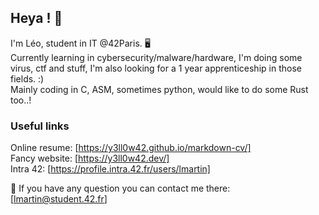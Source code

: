 ## Heya ! 👋

I'm Léo, student in IT @42Paris. 🖥
<br/>Currently learning in cybersecurity/malware/hardware, I'm doing some virus, ctf and stuff, I'm also looking for a 1 year apprenticeship in those fields. :)
<br/>Mainly coding in C, ASM, sometimes python, would like to do some Rust too..!

### Useful links
Online resume: [https://y3ll0w42.github.io/markdown-cv/]
<br/>Fancy website: [https://y3ll0w42.dev/]
<br/>Intra 42: [https://profile.intra.42.fr/users/lmartin]

💬 If you have any question you can contact me there:
<br/>[lmartin@student.42.fr]
